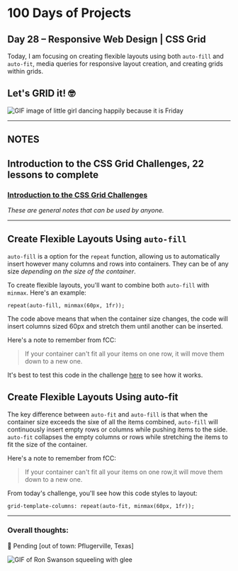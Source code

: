 # 100 Days of Projects

## Day 28 – Responsive Web Design | CSS Grid

Today, I am focusing on creating flexible layouts using both `auto-fill` and `auto-fit`, media queries for responsive layout creation, and creating grids within grids.

## Let's GRID it!   🤓

![GIF image of little girl dancing happily because it is Friday](https://media.tenor.com/images/7fd0b0a6c6a9d87ab96735c918eb1e8a/tenor.gif)

---

## NOTES

## Introduction to the CSS Grid Challenges, 22 lessons to complete

### [Introduction to the CSS Grid Challenges](https://www.freecodecamp.org/learn/responsive-web-design/css-grid/)

*These are general notes that can be used by anyone.*

---
## Create Flexible Layouts Using `auto-fill`

`auto-fill` is a option for the `repeat` function, allowing us to automatically insert however many columns and rows into containers. They can be of any size *depending on the size of the container*.

To create flexible layouts, you'll want to combine both `auto-fill` with `minmax`. Here's an example:

```
repeat(auto-fill, minmax(60px, 1fr));
```

The code above means that when the container size changes, the code will insert columns sized 60px and stretch them until another can be inserted.

Here's a note to remember from fCC:

> If your container can't fit all your items on one row, it will move them down to a new one.

It's best to test this code in the challenge [here](https://www.freecodecamp.org/learn/responsive-web-design/css-grid/create-flexible-layouts-using-auto-fill) to see how it works.

## Create Flexible Layouts Using auto-fit

The key difference between `auto-fit` and `auto-fill` is that when the container size exceeds the sixe of all the items combined, `auto-fill` will continuously insert empty rows or columns while pushing items to the side. `auto-fit` collapses the empty columns or rows while stretching the items to fit the size of the container.

Here's a note to remember from fCC:

> If your container can't fit all your items on one row,it will move them down to a new one.

From today's challenge, you'll see how this code styles to layout:

```
grid-template-columns: repeat(auto-fit, minmax(60px, 1fr));
```

---

### Overall thoughts:

🥳  Pending [out of town: Pflugerville, Texas]

![GIF of Ron Swanson squeeling with glee](https://media1.tenor.com/images/3781fb49f9f50c4b7d5c9590dcf9e710/tenor.gif?itemid=14647008)